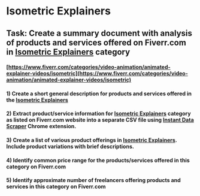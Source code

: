 # Isometric Explainers
## Task: Create a summary document with analysis of products and services offered on Fiverr.com in [Isometric Explainers](https://www.fiverr.com/categories/video-animation/animated-explainer-videos/isometric) category
#### [https://www.fiverr.com/categories/video-animation/animated-explainer-videos/isometric](https://www.fiverr.com/categories/video-animation/animated-explainer-videos/isometric)
#### 1) Create a short general description for products and services offered in the [Isometric Explainers](https://www.fiverr.com/categories/video-animation/animated-explainer-videos/isometric)
#### 2) Extract product/service information for [Isometric Explainers](https://www.fiverr.com/categories/video-animation/animated-explainer-videos/isometric) category as listed on Fiverr.com website into a separate CSV file using [Instant Data Scraper](https://chrome.google.com/webstore/detail/instant-data-scraper/ofaokhiedipichpaobibbnahnkdoiiah) Chrome extension.
#### 3) Create a list of various product offerings in [Isometric Explainers](https://www.fiverr.com/categories/video-animation/animated-explainer-videos/isometric). Include product variations with brief descriptions.
#### 4) Identify common price range for the products/services offered in this category on Fiverr.com
#### 5) Identify approximate number of freelancers offering products and services in this category on Fiverr.com
